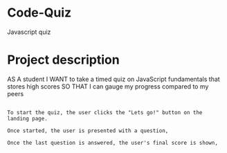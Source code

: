 # Code-Quiz

Javascript quiz

# Project description

AS A student
I WANT to take a timed quiz on JavaScript fundamentals that stores high scores
SO THAT I can gauge my progress compared to my peers

```

To start the quiz, the user clicks the "Lets go!" button on the landing page.

Once started, the user is presented with a question,

Once the last question is answered, the user's final score is shown,

```
